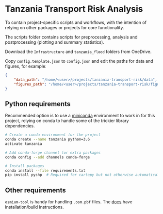 # Tanzania Transport Risk Analysis

To contain project-specific scripts and workflows, with the intention of
relying on other packages or projects for core functionality.

The scripts folder contains scripts for preprocessing, analysis and
postprocessing (plotting and summary statistics).

Download the `Infrastructure` and `tanzania_flood` folders from OneDrive.

Copy `config.template.json` to `config.json` and edit the paths for data and
figures, for example:

```json
{
    "data_path": "/home/<user>/projects/tanzania-transport-risk/data",
    "figures_path": "/home/<user>/projects/tanzania-transport-risk/figures"
}
```

## Python requirements

Recommended option is to use a [miniconda](https://conda.io/miniconda.html)
environment to work in for this project, relying on conda to handle some of the
trickier library dependencies.

```bash
# Create a conda environment for the project
conda create --name tanzania python=3.6
activate tanzania

# Add conda-forge channel for extra packages
conda config --add channels conda-forge

# Install packages
conda install --file requirements.txt
pip install pyshp  # Required for cartopy but not otherwise automatically loaded
```

## Other requirements

`osmium-tool` is handy for handling `.osm.pbf` files. The
[docs](http://osmcode.org/osmium-tool/manual.html) have installation/build
instructions.
